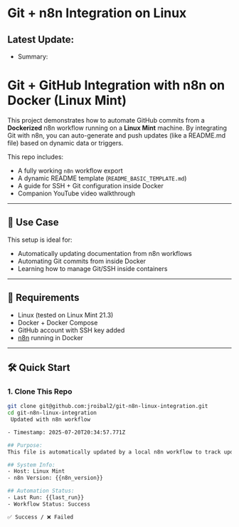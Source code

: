 # Git + n8n Integration on Linux

## Latest Update:

- Summary: 

# Git + GitHub Integration with n8n on Docker (Linux Mint)

This project demonstrates how to automate GitHub commits from a **Dockerized** n8n workflow running on a **Linux Mint** machine. By integrating Git with n8n, you can auto-generate and push updates (like a README.md file) based on dynamic data or triggers.

This repo includes:
- A fully working `n8n` workflow export
- A dynamic README template (`README_BASIC_TEMPLATE.md`)
- A guide for SSH + Git configuration inside Docker
- Companion YouTube video walkthrough

---

## 🚀 Use Case

This setup is ideal for:
- Automatically updating documentation from n8n workflows
- Automating Git commits from inside Docker
- Learning how to manage Git/SSH inside containers

---

## 🧱 Requirements

- Linux (tested on Linux Mint 21.3)
- Docker + Docker Compose
- GitHub account with SSH key added
- [n8n](https://n8n.io) running in Docker

---

## 🛠️ Quick Start

### 1. Clone This Repo

```bash
git clone git@github.com:jroibal2/git-n8n-linux-integration.git
cd git-n8n-linux-integration
 Updated with n8n workflow

- Timestamp: 2025-07-20T20:34:57.771Z

## Purpose:
This file is automatically updated by a local n8n workflow to track updates made on this project.

## System Info:
- Host: Linux Mint
- n8n Version: {{n8n_version}}

## Automation Status:
- Last Run: {{last_run}}
- Workflow Status: Success

✅ Success / ❌ Failed
